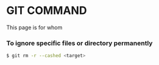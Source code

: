 # GIT COMMAND
This page is for whom 

### To ignore specific files or directory permanently 
```bash
$ git rm -r --cashed <target> 
```